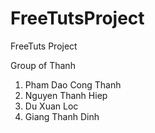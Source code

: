 # FreeTutsProject

FreeTuts Project

Group of Thanh

1. Pham Dao Cong Thanh
2. Nguyen Thanh Hiep
3. Du Xuan Loc
4. Giang Thanh Dinh






